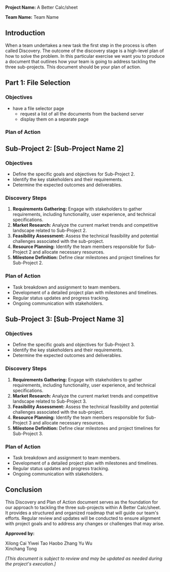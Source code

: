 **Project Name:** A Better Calc/sheet

**Team Name:** Team Name

## Introduction
When a team undertakes a new task the first step in the process is often called Discovery.  The outcome of the discovery stage is a high-level plan of how to solve the problem.  In this particular exercise we want you to produce a document that outlines how your team is going to address tackling the three sub-projects.  This document should be your plan of action. 

## Part 1: File Selection

### Objectives

- have a file selector page
    - request a list of all the documents from the backend server
    - display them on a separate page

### Plan of Action



## Sub-Project 2: [Sub-Project Name 2]

### Objectives

- Define the specific goals and objectives for Sub-Project 2.
- Identify the key stakeholders and their requirements.
- Determine the expected outcomes and deliverables.

### Discovery Steps

1. **Requirements Gathering:** Engage with stakeholders to gather requirements, including functionality, user experience, and technical specifications.
2. **Market Research:** Analyze the current market trends and competitive landscape related to Sub-Project 2.
3. **Feasibility Assessment:** Assess the technical feasibility and potential challenges associated with the sub-project.
4. **Resource Planning:** Identify the team members responsible for Sub-Project 2 and allocate necessary resources.
5. **Milestone Definition:** Define clear milestones and project timelines for Sub-Project 2.

### Plan of Action

- Task breakdown and assignment to team members.
- Development of a detailed project plan with milestones and timelines.
- Regular status updates and progress tracking.
- Ongoing communication with stakeholders.

## Sub-Project 3: [Sub-Project Name 3]

### Objectives

- Define the specific goals and objectives for Sub-Project 3.
- Identify the key stakeholders and their requirements.
- Determine the expected outcomes and deliverables.

### Discovery Steps

1. **Requirements Gathering:** Engage with stakeholders to gather requirements, including functionality, user experience, and technical specifications.
2. **Market Research:** Analyze the current market trends and competitive landscape related to Sub-Project 3.
3. **Feasibility Assessment:** Assess the technical feasibility and potential challenges associated with the sub-project.
4. **Resource Planning:** Identify the team members responsible for Sub-Project 3 and allocate necessary resources.
5. **Milestone Definition:** Define clear milestones and project timelines for Sub-Project 3.

### Plan of Action

- Task breakdown and assignment to team members.
- Development of a detailed project plan with milestones and timelines.
- Regular status updates and progress tracking.
- Ongoing communication with stakeholders.

## Conclusion

This Discovery and Plan of Action document serves as the foundation for our approach to tackling the three sub-projects within A Better Calc/sheet. It provides a structured and organized roadmap that will guide our team's efforts. Regular review and updates will be conducted to ensure alignment with project goals and to address any changes or challenges that may arise.

**Approved by:**

Xilong Cai
Yiwei Tao
Haobo Zhang	
Yu Wu	
Xinchang Tong

*[This document is subject to review and may be updated as needed during the project's execution.]*
